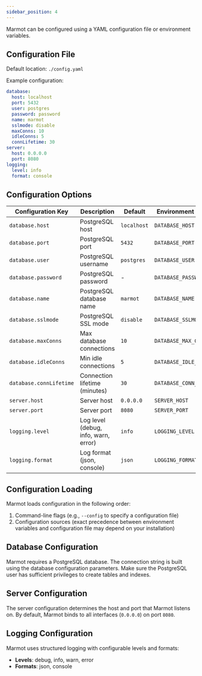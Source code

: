 ```yaml
---
sidebar_position: 4
---
```


Marmot can be configured using a YAML configuration file or environment variables.

## Configuration File

Default location: `./config.yaml`

Example configuration:

```yaml
database:
  host: localhost
  port: 5432
  user: postgres
  password: password
  name: marmot
  sslmode: disable
  maxConns: 10
  idleConns: 5
  connLifetime: 30
server:
  host: 0.0.0.0
  port: 8080
logging:
  level: info
  format: console
```

## Configuration Options

| Configuration Key       | Description                          | Default     | Environment Variable     |
| ----------------------- | ------------------------------------ | ----------- | ------------------------ |
| `database.host`         | PostgreSQL host                      | `localhost` | `DATABASE_HOST`          |
| `database.port`         | PostgreSQL port                      | `5432`      | `DATABASE_PORT`          |
| `database.user`         | PostgreSQL username                  | `postgres`  | `DATABASE_USER`          |
| `database.password`     | PostgreSQL password                  | -           | `DATABASE_PASSWORD`      |
| `database.name`         | PostgreSQL database name             | `marmot`    | `DATABASE_NAME`          |
| `database.sslmode`      | PostgreSQL SSL mode                  | `disable`   | `DATABASE_SSLMODE`       |
| `database.maxConns`     | Max database connections             | `10`        | `DATABASE_MAX_CONNS`     |
| `database.idleConns`    | Min idle connections                 | `5`         | `DATABASE_IDLE_CONNS`    |
| `database.connLifetime` | Connection lifetime (minutes)        | `30`        | `DATABASE_CONN_LIFETIME` |
| `server.host`           | Server host                          | `0.0.0.0`   | `SERVER_HOST`            |
| `server.port`           | Server port                          | `8080`      | `SERVER_PORT`            |
| `logging.level`         | Log level (debug, info, warn, error) | `info`      | `LOGGING_LEVEL`          |
| `logging.format`        | Log format (json, console)           | `json`      | `LOGGING_FORMAT`         |

## Configuration Loading

Marmot loads configuration in the following order:

1. Command-line flags (e.g., `--config` to specify a configuration file)
2. Configuration sources (exact precedence between environment variables and configuration file may depend on your installation)

## Database Configuration

Marmot requires a PostgreSQL database. The connection string is built using the database configuration parameters. Make sure the PostgreSQL user has sufficient privileges to create tables and indexes.

## Server Configuration

The server configuration determines the host and port that Marmot listens on. By default, Marmot binds to all interfaces (`0.0.0.0`) on port `8080`.

## Logging Configuration

Marmot uses structured logging with configurable levels and formats:

- **Levels**: debug, info, warn, error
- **Formats**: json, console
